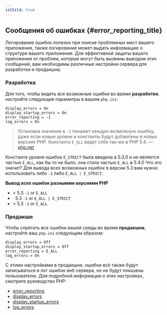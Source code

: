 ```yaml
---
isChild: true
---
```


## Сообщения об ошибках {#error_reporting_title}

Логирование ошибок полезно при поиске проблемных мест вашего приложения, также логирование может выдать информацию о структуре вашего приложения. Для эффективной защиты вашего приложения от проблем, которые могут быть вызваны выводом этих сообщений, вам необходимы различные настройки сервера для разработки и продакшна.

### Разработка

Для того, чтобы видеть все возможные ошибки во время <strong>разработки</strong>, настройте следующие параметры в вашем `php.ini`:

    display_errors = On
    display_startup_errors = On
    error_reporting = -1
    log_errors = On

> Установка значения в `-1` покажет каждую возможную ошибку, даже если новые уровни и константы будут добавлены в новых версиях PHP. Константа `E_ALL` ведет себя так-же в PHP 5.4. &mdash; [php.net](http://php.net/manual/function.error-reporting.php)

Константа уровня ошибок `E_STRICT` была введена в 5.3.0 и не является частью `E_ALL`, как бы то ни было, она стала частью `E_ALL` в 5.4.0 Что это значит? Для вывода всех возможных ошибок в версии 5.3 вам нужно использовать либо `-1` либо `E_ALL | E_STRICT`.

**Вывод всех ошибок разнымми версиями PHP**

* &lt; 5.3 `-1` or `E_ALL`
* &nbsp; 5.3 `-1` or `E_ALL | E_STRICT`
* &gt; 5.3 `-1` or `E_ALL`

### Продакшн

Чтобы спрятать все ошибки вашей среды во время <strong>продакшна</strong>, настройте ваш `php.ini` следующим образом:

    display_errors = Off
    display_startup_errors = Off
    error_reporting = E_ALL
    log_errors = On

С этими настройками в продакшне, ошибки всё также будут записываться в лог ошибок веб сервера, но не будут показаны пользователю. Для подробной информации о этих настройках, смотрите руководство PHP:

* [error_reporting](http://php.net/manual/errorfunc.configuration.php#ini.error-reporting)
* [display_errors](http://php.net/manual/errorfunc.configuration.php#ini.display-errors)
* [display_startup_errors](http://php.net/manual/errorfunc.configuration.php#ini.display-startup-errors)
* [log_errors](http://php.net/manual/errorfunc.configuration.php#ini.log-errors)
